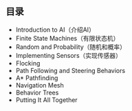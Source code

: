 ## 目录 ##

- Introduction to AI（介绍AI）
- Finite State Machines（有限状态机）
- Random and Probability（随机和概率）
- Implementing Sensors（实现传感器）
- Flocking
- Path Following and Steering Behaviors
- A* Pathfinding
- Navigation Mesh
- Behavior Trees
- Putting It All Together